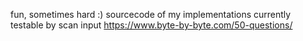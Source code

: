 fun, sometimes hard :)
sourcecode of my implementations
currently testable by scan input
https://www.byte-by-byte.com/50-questions/
